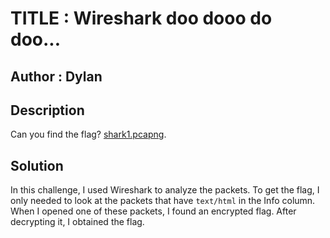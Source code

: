 # TITLE : Wireshark doo dooo do doo...
## Author : Dylan
## Description
Can you find the flag? [shark1.pcapng](https://mercury.picoctf.net/static/4c996ecfb7fbada15a9799511f24dc99/shark1.pcapng).
## Solution
In this challenge, I used Wireshark to analyze the packets. To get the flag, I only needed to look at the packets that have `text/html`
 in the Info column. When I opened one of these packets, I found an encrypted flag. After decrypting it, I obtained the flag.
